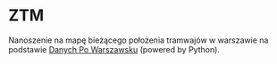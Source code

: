 # ZTM
Nanoszenie na mapę bieżącego położenia tramwajów w warszawie na podstawie [Danych Po Warszawsku](http://www.danepowarszawsku.pl/) (powered by Python).
